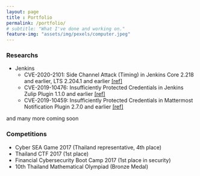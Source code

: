 ```yaml
--- 
layout: page
title : Portfolio 
permalink: /portfolio/
# subtitle: "What I've done and working on." 
feature-img: "assets/img/pexels/computer.jpeg"
---
```


### Researchs
- Jenkins
    - CVE-2020-2101: Side Channel Attack (Timing) in Jenkins Core 2.218 and earlier, LTS 2.204.1 and earlier [[ref]](https://nvd.nist.gov/vuln/detail/CVE-2020-2101)
    - CVE-2019-10476: Insufficiently Protected Credentials in Jenkins Zulip Plugin 1.1.0 and earlier [[ref]](https://nvd.nist.gov/vuln/detail/CVE-2019-10476)
    - CVE-2019-10459: Insufficiently Protected Credentials in Mattermost Notification Plugin 2.7.0 and earlier [[ref]](https://nvd.nist.gov/vuln/detail/CVE-2019-10459)

and many more coming soon

### Competitions
- Cyber SEA Game 2017 (Thailand representative, 4th place)
- Thailand CTF 2017 (1st place)
- Financial Cybersecurity Boot Camp 2017 (1st place in security)
- 10th Thailand Mathematical Olympiad (Bronze Medal)
